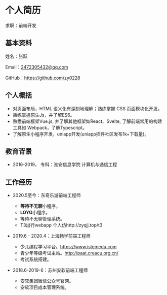# 个人简历
求职：前端开发

## 基本资料

姓名：张跃

Email：2472305432@qq.com

GitHub：https://github.com/zy0228

## 个人概括
- 对页面布局，HTML 语义化有深刻地理解；熟练掌握 CSS 页面模块化开发。
- 熟练掌握原生Js，并了解ES6。
- 熟悉前端框架Vue.js, 并了解其他框架如React、Svelte, 了解前端常用的构建工具如 Webpack，了解Typescript。
- 了解原生小程序开发，uniapp开发(uniapp插件社区发布1k+下载量)。

## 教育背景
- 2016-2019， 专科：淮安信息学院  计算机与通信工程

## 工作经历
- 2020.5至今：东奇乐游前端工程师
    -   **等待不无聊**小程序。
    -   **LOYO**小程序。
    -   等待不无聊管理系统。
    -   T3出行webapp 个人仿http://zyqjj.top/t3
- 2019.6 - 2020.4：上海畅学前端工程师
    -   少儿编程学习平台。https://www.istemedu.com
    -   青少年等级考试主站。http://paat.creacu.org.cn/
    -   考试系统搭建。

- 2018.6-2019-6：苏州安软前端工程师
    -   安软集团微信公众号官网。
    -   安软项目成本管理系统。
